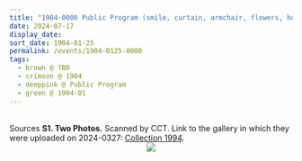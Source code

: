 ```yaml
---
title: "1904-0000 Public Program (smile, curtain, armchair, flowers, holding the sāṛī)"
date: 2024-07-17
display_date: 
sort_date: 1904-01-25
permalink: /events/1904-0125-0000
tags:
  - brown @ TBD
  - crimson @ 1904
  - deeppink @ Public Program
  - green @ 1904-01
---
```


<br>

<wave-list>
  <list-title color="DarkSeaGreen" width="40">Sources</list-title>
  <list-item color="BlanchedAlmond"  width="280"><b>S1. Two Photos.</b> Scanned by CCT. Link to the gallery in which they were uploaded on 2024-0327: <a href="https://eternalmoments.smugmug.com/Collections/Anna-Mancini-Collection/1904/">Collection 1994</a>.</list-item>
</wave-list>

<div style="text-align: center"><img src="https://pub-bcc3cbe9b1e94ba1ac28915f7a3900fa.r2.dev/1904-0000_Public_Program_(smile_curtain_armchair_flowers_holding_the_sari)_01_(from_tif)_(Anna_Mancini_Collection).jpg" /></div>